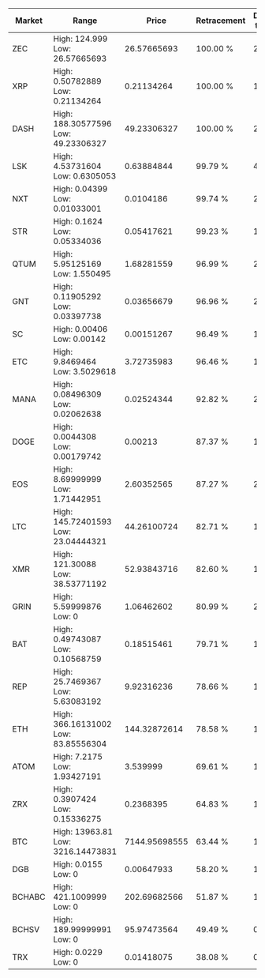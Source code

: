 | Market | Range | Price| Retracement | Doubles to 50% |
| --- | --- | --- | --- | --- |
| ZEC | High: 124.999<br />Low: 26.57665693 | 26.57665693 | 100.00 % | 2.85 |
| XRP | High: 0.50782889<br />Low: 0.21134264 | 0.21134264 | 100.00 % | 1.70 |
| DASH | High: 188.30577596<br />Low: 49.23306327 | 49.23306327 | 100.00 % | 2.41 |
| LSK | High: 4.53731604<br />Low: 0.6305053 | 0.63884844 | 99.79 % | 4.04 |
| NXT | High: 0.04399<br />Low: 0.01033001 | 0.0104186 | 99.74 % | 2.61 |
| STR | High: 0.1624<br />Low: 0.05334036 | 0.05417621 | 99.23 % | 1.99 |
| QTUM | High: 5.95125169<br />Low: 1.550495 | 1.68281559 | 96.99 % | 2.23 |
| GNT | High: 0.11905292<br />Low: 0.03397738 | 0.03656679 | 96.96 % | 2.09 |
| SC | High: 0.00406<br />Low: 0.00142 | 0.00151267 | 96.49 % | 1.81 |
| ETC | High: 9.8469464<br />Low: 3.5029618 | 3.72735983 | 96.46 % | 1.79 |
| MANA | High: 0.08496309<br />Low: 0.02062638 | 0.02524344 | 92.82 % | 2.09 |
| DOGE | High: 0.0044308<br />Low: 0.00179742 | 0.00213 | 87.37 % | 1.46 |
| EOS | High: 8.69999999<br />Low: 1.71442951 | 2.60352565 | 87.27 % | 2.00 |
| LTC | High: 145.72401593<br />Low: 23.04444321 | 44.26100724 | 82.71 % | 1.91 |
| XMR | High: 121.30088<br />Low: 38.53771192 | 52.93843716 | 82.60 % | 1.51 |
| GRIN | High: 5.59999876<br />Low: 0 | 1.06462602 | 80.99 % | 2.63 |
| BAT | High: 0.49743087<br />Low: 0.10568759 | 0.18515461 | 79.71 % | 1.63 |
| REP | High: 25.7469367<br />Low: 5.63083192 | 9.92316236 | 78.66 % | 1.58 |
| ETH | High: 366.16131002<br />Low: 83.85556304 | 144.32872614 | 78.58 % | 1.56 |
| ATOM | High: 7.2175<br />Low: 1.93427191 | 3.539999 | 69.61 % | 1.29 |
| ZRX | High: 0.3907424<br />Low: 0.15336275 | 0.2368395 | 64.83 % | 1.15 |
| BTC | High: 13963.81<br />Low: 3216.14473831 | 7144.95698555 | 63.44 % | 1.20 |
| DGB | High: 0.0155<br />Low: 0 | 0.00647933 | 58.20 % | 1.20 |
| BCHABC | High: 421.1009999<br />Low: 0 | 202.69682566 | 51.87 % | 1.04 |
| BCHSV | High: 189.99999991<br />Low: 0 | 95.97473564 | 49.49 % | 0.00 |
| TRX | High: 0.0229<br />Low: 0 | 0.01418075 | 38.08 % | 0.00 |
